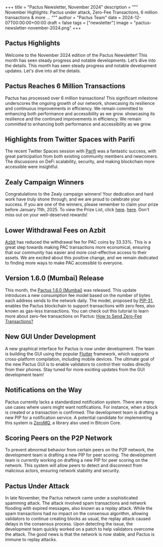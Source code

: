 +++
title = "Pactus Newsletter, November 2024"
description = """
November Highlights: Pactus under attack, Zero-Fee Transactions, 6 million transactions & more ...
"""
author = "Pactus Team"
date = 2024-12-07T00:00:00+00:00
draft = false
tags = ["newsletter"]
image = "pactus-newsletter-november-2024.png"
+++

## Pactus Highlights

Welcome to the November 2024 edition of the Pactus Newsletter!
This month has seen steady progress and notable developments.
Let’s dive into the details.
This month has seen steady progress and notable development updates.
Let's dive into all the details.

## Pactus Reaches 6 Million Transactions

Pactus has processed over 6 million transactions!
This significant milestone underscores the ongoing growth of our network,
showcasing its resilience and continuous improvements in efficiency.
We remain committed to enhancing both performance and accessibility as we grow.
showcasing its resilience and the continued improvements in efficiency.
We remain committed to enhancing both performance and accessibility as we grow.

## Highlights from Twitter Spaces with Parifi

The recent Twitter Spaces session with [Parifi](https://x.com/0xParifi) was a fantastic success,
with great participation from both existing community members and newcomers.
The discussions on DeFi scalability, security, and making blockchain more accessible were insightful.

## Zealy Campaign Winners

Congratulations to the Zealy campaign winners!
Your dedication and hard work have truly shone through, and we are proud to celebrate your success.
If you are one of the winners, please remember to claim your prize before January 11th, 2025.
To view the Prize List, click [here](https://docs.google.com/spreadsheets/d/1QntkwUv-eoCB2Log_SAcBSFOKEQL38YlqZvQAzdgvz0).
[here](https://docs.google.com/spreadsheets/d/1QntkwUv-eoCB2Log_SAcBSFOKEQL38YlqZvQAzdgvz0).
Don't miss out on your well-deserved rewards!

## Lower Withdrawal Fees on Azbit

[Azbit](https://azbit.com/) has reduced the withdrawal fee for PAC coins by 33.33%.
This is a great step towards making PAC transactions more economical,
ensuring that our community has easier and more cost-effective access to their assets.
We are excited about this positive change,
and we remain dedicated to finding more ways to make PAC accessible to everyone.

## Version 1.6.0 (Mumbai) Release

This month, the [Pactus 1.6.0 (Mumbai)](https://pactus.org/2024/11/14/pactus-1.6.0-mumbai-released/) was released.
This update introduces a new consumption fee model based on the number of bytes each address sends to the network daily.
The model, proposed by [PIP-31](https://pips.pactus.org/PIPs/pip-31),
enables the Pactus blockchain to support transactions with zero fees, also known as gas-less transactions.
You can check out this tutorial to learn more about zero-fee transactions on Pactus:
[How to Send Zero-Fee Transactions?](https://docs.pactus.org/tutorials/zero-fee-transactios/)

## New GUI Under Development

A new graphical interface for Pactus is now under development.
The team is building the GUI using the popular [Flutter](https://flutter.dev/) framework,
which supports cross-platform compilation, including mobile devices.
The ultimate goal of the new Pactus GUI is to enable validators to control their nodes directly from their phones.
Stay tuned for more exciting updates from the GUI development team!

## Notifications on the Way

Pactus currently lacks a standardized notification system.
There are many use cases where users might want notifications.
For instance, when a block is created or a transaction is confirmed.
The development team is drafting a new PIP for a notification service.
A potential candidate for implementing this system is
[ZeroMQ](https://github.com/bitcoin/bitcoin/blob/master/doc/zmq.md), a library also used in Bitcoin Core.

## Scoring Peers on the P2P Network

To prevent abnormal behavior from certain peers on the P2P network,
the development team is drafting a new PIP for peer scoring.
The development team is currently working on drafting a new PIP for peer scoring on the network.
This system will allow peers to detect and disconnect from malicious actors, ensuring network stability and security.

## Pactus Under Attack

In late November, the Pactus network came under a sophisticated spamming attack.
The attack involved spam transactions and network flooding with expired messages,
also known as a replay attack.
While the spam transactions had no impact on the consensus algorithm,
allowing validators to continue creating blocks as usual, the replay attack caused delays in the consensus process.
Upon detecting the issue, the development team quickly worked on a patch to help validators overcome the attack.
The good news is that the network is now stable, and Pactus is immune to replay attacks.

